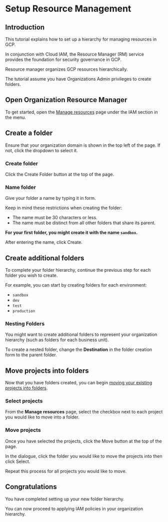 # Setup Resource Management

## Introduction

<walkthrough-tutorial-duration duration="10"></walkthrough-tutorial-duration>

This tutorial explains how to set up a hierarchy for managing resources in GCP.

In conjunction with Cloud IAM, the Resource Manager (RM) service provides the foundation for security governance in GCP.

Resource manager organizes GCP resources hierarchically.

The tutorial assume you have Organizations Admin privileges to create folders.

<!-- TODO: add overview/diagram -->

## Open Organization Resource Manager

To get started, open the [Manage resources](https://console.cloud.google.com/cloud-resource-manager) page under the IAM section in the menu.

<walkthrough-menu-navigation sectionid="IAM_ADMIN_SECTION"></walkthrough-menu-navigation>

## Create a folder

Ensure that your organization domain is shown in the top left of the page.
If not, click the <walkthrough-spotlight-pointer cssSelector="cfc-purview-picker-org">dropdown</walkthrough-spotlight-pointer> to select it.

### Create folder

Click the <walkthrough-spotlight-pointer cssSelector="#create-folder-button">Create Folder</walkthrough-spotlight-pointer> button at the top of the page.

### Name folder

Give your folder a <walkthrough-spotlight-pointer cssSelector="label[for='folderName']">name</walkthrough-spotlight-pointer> by typing it in form.

Keep in mind these restrictions when creating the folder:
- The name must be 30 characters or less.
- The name must be distinct from all other folders that share its parent.

**For your first folder, you might create it with the name `sandbox`.**

After entering the name, click <walkthrough-spotlight-pointer cssSelector="#createFolder">Create</walkthrough-spotlight-pointer>.

## Create additional folders
To complete your folder hierarchy, continue the previous step for each folder you wish to create.

For example, you can start by creating folders for each environment:

- `sandbox`
- `dev`
- `test`
- `production`

### Nesting Folders
You might want to create additional folders to represent your organization hierarchy (such as folders for each business unit).

To create a nested folder, change the **Destination** in the folder creation form to the parent folder.

## Move projects into folders
Now that you have folders created, you can begin [moving your existing projects into folders](https://cloud.google.com/resource-manager/docs/creating-managing-folders#moving_a_project_into_a_folder).

### Select projects
From the **Manage resources** page, select the <walkthrough-spotlight-pointer cssSelector=".mat-pseudo-checkbox:not(.cfctest-table-select-all-checkbox)">checkbox</walkthrough-spotlight-pointer>
next to each project you would like to move into a folder.


### Move projects
Once you have selected the projects, click the <walkthrough-spotlight-pointer cssSelector="#move-button">Move</walkthrough-spotlight-pointer>
button at the top of the page.

In the dialogue, click the folder you would like to move the projects into then click Select.

Repeat this process for all projects you would like to move.

## Congratulations

<walkthrough-conclusion-trophy></walkthrough-conclusion-trophy>

You have completed setting up your new folder hierarchy.

You can now proceed to applying IAM policies in your organization hierarchy.
